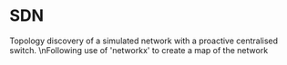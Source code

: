 # SDN
Topology discovery of a simulated network with a proactive centralised switch. 
\nFollowing use of 'networkx' to create a map of the network
